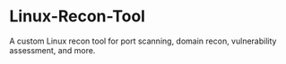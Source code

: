 # Linux-Recon-Tool
A custom Linux recon tool for port scanning, domain recon, vulnerability assessment, and more.
